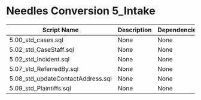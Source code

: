 # Needles Conversion 5_Intake

| Script Name | Description | Dependencies |
|-------------|-------------|-------------|
| 5.00_std_cases.sql | None | None |
| 5.02_std_CaseStaff.sql | None | None |
| 5.02_std_Incident.sql | None | None |
| 5.07_std_ReferredBy.sql | None | None |
| 5.08_std_updateContactAddress.sql | None | None |
| 5.09_std_Plaintiffs.sql | None | None |
